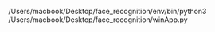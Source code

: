 /Users/macbook/Desktop/face_recognition/env/bin/python3 /Users/macbook/Desktop/face_recognition/winApp.py
